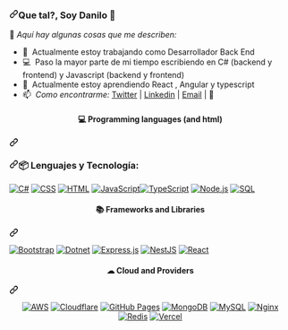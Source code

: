 <article class="markdown-body entry-content container-lg f5" itemprop="text"><h3 dir="auto"><a id="user-content-que-tal-soy-lautaro-" class="anchor" aria-hidden="true" href="#que-tal-soy-lautaro-"><svg class="octicon octicon-link" viewBox="0 0 16 16" version="1.1" width="16" height="16" aria-hidden="true"><path fill-rule="evenodd" d="M7.775 3.275a.75.75 0 001.06 1.06l1.25-1.25a2 2 0 112.83 2.83l-2.5 2.5a2 2 0 01-2.83 0 .75.75 0 00-1.06 1.06 3.5 3.5 0 004.95 0l2.5-2.5a3.5 3.5 0 00-4.95-4.95l-1.25 1.25zm-4.69 9.64a2 2 0 010-2.83l2.5-2.5a2 2 0 012.83 0 .75.75 0 001.06-1.06 3.5 3.5 0 00-4.95 0l-2.5 2.5a3.5 3.5 0 004.95 4.95l1.25-1.25a.75.75 0 00-1.06-1.06l-1.25 1.25a2 2 0 01-2.83 0z"></path></svg></a>Que tal?, Soy Danilo <g-emoji class="g-emoji" alias="wave" fallback-src="https://github.githubassets.com/images/icons/emoji/unicode/1f44b.png">👋</g-emoji></h3>
<p dir="auto"><g-emoji class="g-emoji" alias="pushpin" fallback-src="https://github.githubassets.com/images/icons/emoji/unicode/1f4cc.png">📌</g-emoji> <em>Aquí hay algunas cosas que me describen:</em></p>
<ul dir="auto">
<li><g-emoji class="g-emoji" alias="briefcase" fallback-src="https://github.githubassets.com/images/icons/emoji/unicode/1f4bc.png">💼</g-emoji> &nbsp;Actualmente estoy trabajando como Desarrollador Back End</li>

<li><g-emoji class="g-emoji" alias="computer" fallback-src="https://github.githubassets.com/images/icons/emoji/unicode/1f4bb.png">💻</g-emoji> &nbsp;Paso la mayor parte de mi tiempo escribiendo en C# (backend y frontend) y Javascript (backend y frontend)</li>
<li><g-emoji class="g-emoji" alias="seedling" fallback-src="https://github.githubassets.com/images/icons/emoji/unicode/1f331.png">🌱</g-emoji> &nbsp;Actualmente estoy aprendiendo React , Angular y typescript</li>

<li><g-emoji class="g-emoji" alias="mailbox" fallback-src="https://github.githubassets.com/images/icons/emoji/unicode/1f4eb.png">📫</g-emoji> &nbsp;<em>Como encontrarme:</em> <a href="https://twitter.com/Deanilow" rel="nofollow">Twitter</a> | <a href="https://www.linkedin.com/in/deanilow/" rel="nofollow">Linkedin</a> | <a href="mailto:D4niloRamos@hotmail.com">Email</a> |  <g-emoji class="g-emoji" alias="rocket" fallback-src="https://github.githubassets.com/images/icons/emoji/unicode/1f680.png">🚀</g-emoji></li>

</ul>



<div class="markdown-heading" dir="auto"><h4 align="center" class="heading-element" dir="auto">💻 Programming languages (and html)</h4><a id="user-content--programming-languages-and-html" class="anchor" aria-label="Permalink: 💻 Programming languages (and html)" href="#-programming-languages-and-html"><svg class="octicon octicon-link" viewBox="0 0 16 16" version="1.1" width="16" height="16" aria-hidden="true"><path d="m7.775 3.275 1.25-1.25a3.5 3.5 0 1 1 4.95 4.95l-2.5 2.5a3.5 3.5 0 0 1-4.95 0 .751.751 0 0 1 .018-1.042.751.751 0 0 1 1.042-.018 1.998 1.998 0 0 0 2.83 0l2.5-2.5a2.002 2.002 0 0 0-2.83-2.83l-1.25 1.25a.751.751 0 0 1-1.042-.018.751.751 0 0 1-.018-1.042Zm-4.69 9.64a1.998 1.998 0 0 0 2.83 0l1.25-1.25a.751.751 0 0 1 1.042.018.751.751 0 0 1 .018 1.042l-1.25 1.25a3.5 3.5 0 1 1-4.95-4.95l2.5-2.5a3.5 3.5 0 0 1 4.95 0 .751.751 0 0 1-.018 1.042.751.751 0 0 1-1.042.018 1.998 1.998 0 0 0-2.83 0l-2.5 2.5a1.998 1.998 0 0 0 0 2.83Z"></path></svg></a></div>
<h3 dir="auto"><a id="user-content--lenguajes-y-tecnología" class="anchor" aria-hidden="true" href="#-lenguajes-y-tecnología"><svg class="octicon octicon-link" viewBox="0 0 16 16" version="1.1" width="16" height="16" aria-hidden="true"><path fill-rule="evenodd" d="M7.775 3.275a.75.75 0 001.06 1.06l1.25-1.25a2 2 0 112.83 2.83l-2.5 2.5a2 2 0 01-2.83 0 .75.75 0 00-1.06 1.06 3.5 3.5 0 004.95 0l2.5-2.5a3.5 3.5 0 00-4.95-4.95l-1.25 1.25zm-4.69 9.64a2 2 0 010-2.83l2.5-2.5a2 2 0 012.83 0 .75.75 0 001.06-1.06 3.5 3.5 0 00-4.95 0l-2.5 2.5a3.5 3.5 0 004.95 4.95l1.25-1.25a.75.75 0 00-1.06-1.06l-1.25 1.25a2 2 0 01-2.83 0z"></path></svg></a><g-emoji class="g-emoji" alias="package" fallback-src="https://github.githubassets.com/images/icons/emoji/unicode/1f4e6.png">📦</g-emoji> Lenguajes y Tecnología:</h3>
<p align="center" dir="auto">

<a href="https://github.com/search?q=user%3ASammwyy1+language%3Acsharp"><img alt="C#" src="https://camo.githubusercontent.com/73a4a3cafc4e565afda94f36f57bf903a1168765fd5e5dc9f7b3b69d4ea74803/68747470733a2f2f637573746f6d2d69636f6e2d6261646765732e64656d6f6c61622e636f6d2f62616467652f432532332d3638323137412e7376673f6c6f676f3d637332266c6f676f436f6c6f723d7768697465" data-canonical-src="https://custom-icon-badges.demolab.com/badge/C%23-68217A.svg?logo=cs2&amp;logoColor=white" style="max-width: 100%;"></a>
<a href="https://github.com/search?q=user%3ASammwyy1+language%3Acss"><img alt="CSS" src="https://camo.githubusercontent.com/e7186a5ad7f7a194afef6ebb0b3dfca6f538a3d29cd086bc2d5c3f24e5fdf596/68747470733a2f2f696d672e736869656c64732e696f2f62616467652f4353532d3135373242362e7376673f6c6f676f3d63737333266c6f676f436f6c6f723d7768697465" data-canonical-src="https://img.shields.io/badge/CSS-1572B6.svg?logo=css3&amp;logoColor=white" style="max-width: 100%;"></a>
<a href="https://github.com/search?q=user%3ASammwyy1+language%3Ahtml"><img alt="HTML" src="https://camo.githubusercontent.com/ed857b47ef9f4432e7832949b63673da1badd2f97f94f6776eb4fabf68be3682/68747470733a2f2f696d672e736869656c64732e696f2f62616467652f48544d4c2d4533344632362e7376673f6c6f676f3d68746d6c35266c6f676f436f6c6f723d7768697465" data-canonical-src="https://img.shields.io/badge/HTML-E34F26.svg?logo=html5&amp;logoColor=white" style="max-width: 100%;"></a>
<a href="https://github.com/search?q=user%3ASammwyy1+language%3Ajava"></a>
<a href="https://github.com/search?q=user%3ASammwyy1+language%3Ajavascript"><img alt="JavaScript" src="https://camo.githubusercontent.com/7cd372acdf23a17b379dd671ece3d2a5554e62a2f94db6f8656ba394db551169/68747470733a2f2f696d672e736869656c64732e696f2f62616467652f4a6176615363726970742d4637444631452e7376673f6c6f676f3d6a617661736372697074266c6f676f436f6c6f723d626c61636b" data-canonical-src="https://img.shields.io/badge/JavaScript-F7DF1E.svg?logo=javascript&amp;logoColor=black" style="max-width: 100%;"></a><a href="https://github.com/search?q=user%3ASammwyy1+language%3AtypeScript"><img alt="TypeScript" src="https://camo.githubusercontent.com/3e9a741cdff89b67cd5457c74771d738c121068ad2413cd7d8ec53e379476ae3/68747470733a2f2f696d672e736869656c64732e696f2f62616467652f547970655363726970742d3030374143432e7376673f6c6f676f3d74797065736372697074266c6f676f436f6c6f723d7768697465" data-canonical-src="https://img.shields.io/badge/TypeScript-007ACC.svg?logo=typescript&amp;logoColor=white" style="max-width: 100%;"></a>
<a href="https://github.com/search?q=user%3ASammwyy1+language%3Amarkdown"></a>
<a href="https://github.com/search?q=user%3ASammwyy1+language%3Ajavascript"><img alt="Node.js" src="https://camo.githubusercontent.com/32a05dee2f858c387c2763ca4ad98d43e43de7ad52e89ab23d84d8fbe01b1437/68747470733a2f2f696d672e736869656c64732e696f2f62616467652f4e6f64652e6a732d3433383533442e7376673f6c6f676f3d6e6f64652e6a73266c6f676f436f6c6f723d7768697465" data-canonical-src="https://img.shields.io/badge/Node.js-43853D.svg?logo=node.js&amp;logoColor=white" style="max-width: 100%;"></a>
<a href="https://github.com/search?q=user%3ASammwyy1+language%3Asql"><img alt="SQL" src="https://camo.githubusercontent.com/74013faa92d2db17988fce85976064302ea23f83412f5cbe1a6e7e3c5b00425d/68747470733a2f2f637573746f6d2d69636f6e2d6261646765732e64656d6f6c61622e636f6d2f62616467652f53514c2d3032354538432e7376673f6c6f676f3d6461746162617365266c6f676f436f6c6f723d7768697465" data-canonical-src="https://custom-icon-badges.demolab.com/badge/SQL-025E8C.svg?logo=database&amp;logoColor=white" style="max-width: 100%;"></a>

</p>

<div class="markdown-heading" dir="auto"><h4 align="center" class="heading-element" dir="auto">📚 Frameworks and Libraries</h4><a id="user-content--frameworks-and-libraries" class="anchor" aria-label="Permalink: 📚 Frameworks and Libraries" href="#-frameworks-and-libraries"><svg class="octicon octicon-link" viewBox="0 0 16 16" version="1.1" width="16" height="16" aria-hidden="true"><path d="m7.775 3.275 1.25-1.25a3.5 3.5 0 1 1 4.95 4.95l-2.5 2.5a3.5 3.5 0 0 1-4.95 0 .751.751 0 0 1 .018-1.042.751.751 0 0 1 1.042-.018 1.998 1.998 0 0 0 2.83 0l2.5-2.5a2.002 2.002 0 0 0-2.83-2.83l-1.25 1.25a.751.751 0 0 1-1.042-.018.751.751 0 0 1-.018-1.042Zm-4.69 9.64a1.998 1.998 0 0 0 2.83 0l1.25-1.25a.751.751 0 0 1 1.042.018.751.751 0 0 1 .018 1.042l-1.25 1.25a3.5 3.5 0 1 1-4.95-4.95l2.5-2.5a3.5 3.5 0 0 1 4.95 0 .751.751 0 0 1-.018 1.042.751.751 0 0 1-1.042.018 1.998 1.998 0 0 0-2.83 0l-2.5 2.5a1.998 1.998 0 0 0 0 2.83Z"></path></svg></a></div>


<p align="center" dir="auto">

<a href="#"><img alt="Bootstrap" src="https://camo.githubusercontent.com/811bd39ded1690ff91466954b6c6bc845a248b028ad2f78c98ddf9c1d4a38a67/68747470733a2f2f696d672e736869656c64732e696f2f62616467652f426f6f7473747261702d3739353242332e7376673f6c6f676f3d626f6f747374726170266c6f676f436f6c6f723d7768697465" data-canonical-src="https://img.shields.io/badge/Bootstrap-7952B3.svg?logo=bootstrap&amp;logoColor=white" style="max-width: 100%;"></a>
<a href="#"><img alt="Dotnet" src="https://camo.githubusercontent.com/1e745353d78b013ca47987039ca4db3606c3ee0ba35df7fb3eb092fe83360592/68747470733a2f2f696d672e736869656c64732e696f2f62616467652f446f746e65742d3531324244342e7376673f6c6f676f3d646f746e6574266c6f676f436f6c6f723d7768697465" data-canonical-src="https://img.shields.io/badge/Dotnet-512BD4.svg?logo=dotnet&amp;logoColor=white" style="max-width: 100%;"></a>
<a href="#"><img alt="Express.js" src="https://camo.githubusercontent.com/63bcf9adda5f33dad184cba829b4f1fba85a2390363011f60dc2f9c7374ceb75/68747470733a2f2f696d672e736869656c64732e696f2f62616467652f457870726573732d3430346435392e7376673f6c6f676f3d65787072657373266c6f676f436f6c6f723d7768697465" data-canonical-src="https://img.shields.io/badge/Express-404d59.svg?logo=express&amp;logoColor=white" style="max-width: 100%;"></a>
<a href="#"><img alt="NestJS" src="https://camo.githubusercontent.com/adf1255278b895b65803e4bffe6dac6022dabc5ab7fb644b696cf7b2dba959e3/68747470733a2f2f696d672e736869656c64732e696f2f62616467652f4e6573744a532d4530323334452e7376673f6c6f676f3d6e6573746a73266c6f676f436f6c6f723d7768697465" data-canonical-src="https://img.shields.io/badge/NestJS-E0234E.svg?logo=nestjs&amp;logoColor=white" style="max-width: 100%;"></a>
<a href="#"><img alt="React" src="https://camo.githubusercontent.com/477ef9f81f2b4e3b94c0f81d0d703724ba29a0e5936e51d409e4f05fc0814062/68747470733a2f2f696d672e736869656c64732e696f2f62616467652f52656163742d3631444146422e7376673f6c6f676f3d7265616374266c6f676f436f6c6f723d626c61636b" data-canonical-src="https://img.shields.io/badge/React-61DAFB.svg?logo=react&amp;logoColor=black" style="max-width: 100%;"></a>


</p>

<div class="markdown-heading" dir="auto"><h4 align="center" class="heading-element" dir="auto">☁ Cloud and Providers</h4><a id="user-content--cloud-and-providers" class="anchor" aria-label="Permalink: ☁ Cloud and Providers" href="#-cloud-and-providers"><svg class="octicon octicon-link" viewBox="0 0 16 16" version="1.1" width="16" height="16" aria-hidden="true"><path d="m7.775 3.275 1.25-1.25a3.5 3.5 0 1 1 4.95 4.95l-2.5 2.5a3.5 3.5 0 0 1-4.95 0 .751.751 0 0 1 .018-1.042.751.751 0 0 1 1.042-.018 1.998 1.998 0 0 0 2.83 0l2.5-2.5a2.002 2.002 0 0 0-2.83-2.83l-1.25 1.25a.751.751 0 0 1-1.042-.018.751.751 0 0 1-.018-1.042Zm-4.69 9.64a1.998 1.998 0 0 0 2.83 0l1.25-1.25a.751.751 0 0 1 1.042.018.751.751 0 0 1 .018 1.042l-1.25 1.25a3.5 3.5 0 1 1-4.95-4.95l2.5-2.5a3.5 3.5 0 0 1 4.95 0 .751.751 0 0 1-.018 1.042.751.751 0 0 1-1.042.018 1.998 1.998 0 0 0-2.83 0l-2.5 2.5a1.998 1.998 0 0 0 0 2.83Z"></path></svg></a></div>

<p align="center" dir="auto">
<a href="#"><img alt="AWS" src="https://camo.githubusercontent.com/4e12bf7bf8f729c2288716b530e962435d0837c8888f1859ac4518da6beea244/68747470733a2f2f696d672e736869656c64732e696f2f62616467652f4157532d3233324633452e7376673f6c6f676f3d616d617a6f6e2d617773266c6f676f436f6c6f723d7768697465" data-canonical-src="https://img.shields.io/badge/AWS-232F3E.svg?logo=amazon-aws&amp;logoColor=white" style="max-width: 100%;"></a>
<a href="#"><img alt="Cloudflare" src="https://camo.githubusercontent.com/265235ab56270c8a9aa1fb4325a9f7580b5b08941fb2c33a76a5080993d8b743/68747470733a2f2f696d672e736869656c64732e696f2f62616467652f436c6f7564666c6172652d4633383032302e7376673f6c6f676f3d636c6f7564666c617265266c6f676f436f6c6f723d7768697465" data-canonical-src="https://img.shields.io/badge/Cloudflare-F38020.svg?logo=cloudflare&amp;logoColor=white" style="max-width: 100%;"></a>
<a href="#"><img alt="GitHub Pages" src="https://camo.githubusercontent.com/1e9bb7c86f9ca0bb6cb9e7ed93ffa23f0495389dcde4238d4a334d883ec6f0e7/68747470733a2f2f696d672e736869656c64732e696f2f62616467652f47697448756225323050616765732d3332374643372e7376673f6c6f676f3d676974687562266c6f676f436f6c6f723d7768697465" data-canonical-src="https://img.shields.io/badge/GitHub%20Pages-327FC7.svg?logo=github&amp;logoColor=white" style="max-width: 100%;"></a>
<a href="#"><img alt="MongoDB" src="https://camo.githubusercontent.com/f28cacf6c41968aad8d18ca02bc91ddbe768827e34953db3728c86949b683dc6/68747470733a2f2f696d672e736869656c64732e696f2f62616467652f4d6f6e676f44422d3437413234382e7376673f6c6f676f3d6d6f6e676f6462266c6f676f436f6c6f723d7768697465" data-canonical-src="https://img.shields.io/badge/MongoDB-47A248.svg?logo=mongodb&amp;logoColor=white" style="max-width: 100%;"></a>
<a href="#"><img alt="MySQL" src="https://camo.githubusercontent.com/da9e9bb32edcbf21c831c56ea50e98f6aabd6c8932aec2a9f01598c3de2380df/68747470733a2f2f696d672e736869656c64732e696f2f62616467652f4d7953514c2d3030662e7376673f6c6f676f3d6d7973716c266c6f676f436f6c6f723d7768697465" data-canonical-src="https://img.shields.io/badge/MySQL-00f.svg?logo=mysql&amp;logoColor=white" style="max-width: 100%;"></a>
<a href="#"><img alt="Nginx" src="https://camo.githubusercontent.com/eba11c113027c4bf365fca075ba23c64c811ceadb74ab9ec2c04e2ca42287aae/68747470733a2f2f696d672e736869656c64732e696f2f62616467652f4e67696e782d3030393633392e7376673f6c6f676f3d6e67696e78266c6f676f436f6c6f723d7768697465" data-canonical-src="https://img.shields.io/badge/Nginx-009639.svg?logo=nginx&amp;logoColor=white" style="max-width: 100%;"></a>
<a href="#"><img alt="Redis" src="https://camo.githubusercontent.com/a751545dab3468dccd875d47521ee2900c74de17a8f7c49ff15786e7946bdb6f/68747470733a2f2f696d672e736869656c64732e696f2f62616467652f52656469732d4443333832442e7376673f6c6f676f3d7265646973266c6f676f436f6c6f723d7768697465" data-canonical-src="https://img.shields.io/badge/Redis-DC382D.svg?logo=redis&amp;logoColor=white" style="max-width: 100%;"></a>
<a href="#"><img alt="Vercel" src="https://camo.githubusercontent.com/1ce7b263a4c6f5b8584d73a2654d01fc143d92c0a06d436cea98e9d2b3e89d84/68747470733a2f2f696d672e736869656c64732e696f2f62616467652f56657263656c2d3030303030302e7376673f6c6f676f3d76657263656c266c6f676f436f6c6f723d7768697465" data-canonical-src="https://img.shields.io/badge/Vercel-000000.svg?logo=vercel&amp;logoColor=white" style="max-width: 100%;"></a>
</p>
